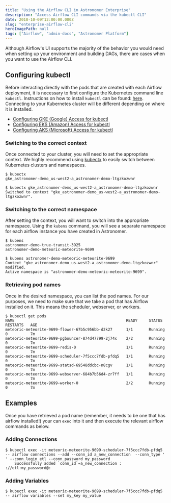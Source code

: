 ```yaml
---
title: "Using the Airflow CLI in Astronomer Enterprise"
description: "Access Airflow CLI commands via the kubectl CLI"
date: 2018-10-09T12:00:00.000Z
slug: "enterprise-airflow-cli"
heroImagePath: null
tags: ["Airflow", "admin-docs", "Astronomer Platform"]
---
```


Although Airflow's UI supports the majority of the behavior you would need when setting up your environment and building DAGs, there are cases when you want to use the Airflow CLI.

## Configuring kubectl
Before interacting directly with the pods that are created with each Airflow deployment, it is necessary to first configure the Kubernetes command line `kubectl`. Instructions on how to install `kubectl` can be found: [here](https://kubernetes.io/docs/tasks/tools/install-kubectl/). Connecting to your Kubernetes cluster will be different depending on where it is installed.
- [Configuring GKE (Google) Access for kubectl](https://cloud.google.com/kubernetes-engine/docs/how-to/cluster-access-for-kubectl)
- [Configuring EKS (Amazon) Access for kubectl](https://docs.aws.amazon.com/eks/latest/userguide/configure-kubectl.html)
- [Configuring AKS (Microsoft) Access for kubectl](https://docs.microsoft.com/en-us/azure/aks/tutorial-kubernetes-deploy-cluster#connect-to-cluster-using-kubectl)

### Switching to the correct context  
Once connected to your cluster, you will need to set the appropriate context. We highly recommend using [kubectx](https://github.com/ahmetb/kubectx) to easily switch between Kubernetes clusters and namespaces.
```
$ kubectx
gke_astronomer-demo_us-west2-a_astronomer-demo-ltgzkozwnr

$ kubectx gke_astronomer-demo_us-west2-a_astronomer-demo-ltgzkozwnr
Switched to context "gke_astronomer-demo_us-west2-a_astronomer-demo-ltgzkozwnr".
```

### Switching to the correct namespace
After setting the context, you will want to switch into the appropriate namespace. Using the `kubens` command, you will see a separate namespace for each airflow instance you have created in Astronomer.

```
$ kubens
astronomer-demo-true-transit-3925
astronomer-demo-meteoric-meteorite-9699

$ kubens astronomer-demo-meteoric-meteorite-9699
Context "gke_astronomer-demo_us-west2-a_astronomer-demo-ltgzkozwnr" modified.
Active namespace is "astronomer-demo-meteoric-meteorite-9699".
```
### Retrieving pod names
Once in the desired namespace, you can list the pod names. For our purposes, we need to make sure that we take a pod that has Airflow installed on it. This means the scheduler, webserver, or workers.

```
$ kubectl get pods
NAME                                                 READY     STATUS    RESTARTS   AGE
meteoric-meteorite-9699-flower-67b5c956bb-d2k27      1/1       Running   0          7m
meteoric-meteorite-9699-pgbouncer-874d47799-2j74x    2/2       Running   0          7m
meteoric-meteorite-9699-redis-0                      1/1       Running   0          7m
meteoric-meteorite-9699-scheduler-7f5ccc7fdb-pfdq5   1/1       Running   0          7m
meteoric-meteorite-9699-statsd-69548ddcbc-n8cgv      1/1       Running   0          7m
meteoric-meteorite-9699-webserver-684b7b56d4-zr7ff   1/1       Running   0          7m
meteoric-meteorite-9699-worker-0                     2/2       Running   0          7m
```

## Examples
Once you have retrieved a pod name (remember, it needs to be one that has airflow installed!) your can `exec` into it and then execute the relevant airflow commands as below.
### Adding Connections
```
$ kubectl exec -it meteoric-meteorite-9699-scheduler-7f5ccc7fdb-pfdq5 -- airflow connections --add --conn_id a_new_connection  --conn_type ' ' --conn_login etl --conn_password my_password
	Successfully added `conn_id`=a_new_connection :  ://etl:my_password@:
```

### Adding Variables
```
$ kubectl exec -it meteoric-meteorite-9699-scheduler-7f5ccc7fdb-pfdq5 -- airflow variables --set my_key my_value
```
